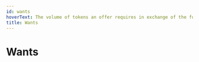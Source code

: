 ```yaml
---
id: wants
hoverText: The volume of tokens an offer requires in exchange of the full volume of promised tokens.
title: Wants
---
```


# Wants
